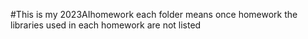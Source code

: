 #This is my 2023AIhomework
each folder means once homework
the libraries  used in each homework are not listed 
